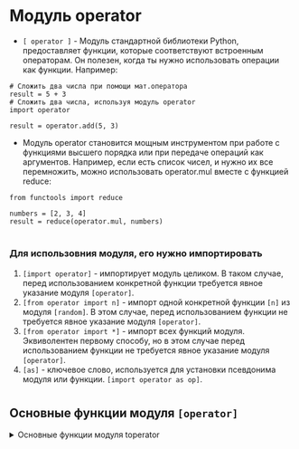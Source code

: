 # Модуль operator

- `[ operator ]` - Модуль стандартной библиотеки Python, предоставляет функции, которые соответствуют встроенным операторам. Он полезен, когда ты нужно использовать операции как функции. Например:
```
# Сложить два числа при помощи мат.оператора
result = 5 + 3
# Сложить два числа, используя модуль operator
import operator

result = operator.add(5, 3)
```
- Модуль operator становится мощным инструментом при работе с функциями высшего порядка или при передаче операций как аргументов. Например, если есть список чисел, и нужно их все перемножить, можно использовать operator.mul вместе с функцией reduce:
```
from functools import reduce

numbers = [2, 3, 4]
result = reduce(operator.mul, numbers)
```
#
### Для использовния модуля, его нужно импортировать
 1) `[import operator]` - импортирует модуль целиком. В таком случае, перед использованием конкретной функции требуется явное указание модуля `[operator]`.
 2) `[from operator import n]` - импорт одной конкретной функции `[n]` из модуля `[random]`. В этом случае, перед использованием функции не требуется явное указание модуля `[operator]`.
 3) `[from operator import *]` - импорт всех функций модуля. Эквиволентен первому способу, но в этом случае перед использованием функции не требуется явное указание модуля `[operator]`.
 4) `[as]` - ключевое слово, используется для установки псевдонима модуля или функции. `[import operator as op]`.
#

## Основные функции модуля `[operator]`
<details>
  <summary>Основные функции модуля toperator</summary> 
 
```
1) `[ add(a, b) -> a + b ]`          9. `[ pos(a) -> +a]`
2) `[ sub(a, b) -> a - b]`          10. `[ lt(a, b) -> a < b]`
3) `[ mul(a, b) -> a * b]`          11. `[ le(a, b) -> a <= b]`
4) `[ truediv(a, b) -> a / b]`      12. `[ gt(a, b) -> a > b]`
5) `[ floordiv(a, b) -> a // b]`    13. `[ ge(a, b) -> a >= b]`
6) `[ mod(a, b) -> a % b]`          14. `[ eq(a, b) -> a == b]`
7) `[ pow(a, b) -> a ** b]`         15. `[ ne(a, b) -> a != b]`
8) `[ neg(a) -> -a]`                16. `[ true(obj)]` -> проверка объекта на True
#
17) `[ ]`   18.`[ ]`
#
19) `[ ]`   20. `[ ]`
21) `[ ]`   22. `[ ]`
23) `[ ]`   24. `[ ]`
25) `[ ]`   
```
</details>










  
